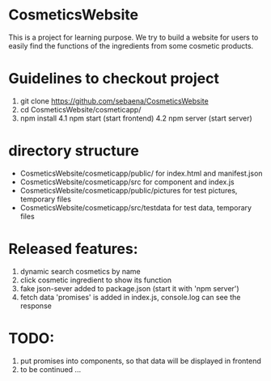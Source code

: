 # CosmeticsWebsite
This is a project for learning purpose.
We try to build a website for users to easily find the functions of the ingredients from some cosmetic products.

# Guidelines to checkout project
1.  git clone https://github.com/sebaena/CosmeticsWebsite
2.  cd CosmeticsWebsite/cosmeticapp/
3.  npm install
4.1 npm start (start frontend)
4.2 npm server (start server)

# directory structure
- CosmeticsWebsite/cosmeticapp/public/
  for index.html and manifest.json
- CosmeticsWebsite/cosmeticapp/src
  for component and index.js
- CosmeticsWebsite/cosmeticapp/public/pictures
  for test pictures, temporary files
- CosmeticsWebsite/cosmeticapp/src/testdata
  for test data, temporary files

# Released features:
1. dynamic search cosmetics by name
2. click cosmetic ingredient to show its function
3. fake json-sever added to package.json (start it with 'npm server')
4. fetch data 'promises' is added in index.js, console.log can see the response

# TODO:
1. put promises into components, so that data will be displayed in frontend
2. to be continued ...
